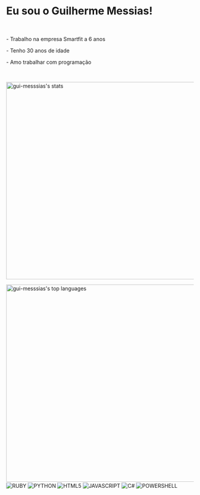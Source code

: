 <h1>Eu sou o Guilherme Messias!</h1>
<br>
<p>- Trabalho na empresa Smartfit a 6 anos</p>
<p>- Tenho 30 anos de idade</p>
<p>- Amo trabalhar com programação</p>
<br>
<p align="left">

<img width="530em" src="https://github-readme-stats.vercel.app/api?username=gui-messsias&show_icons=true&theme=onedark" alt="gui-messsias's stats"/>

<p>
    <img width="530em" src="https://github-readme-stats.vercel.app/api/top-langs/?username=gui-messsias&layout=compact" alt="gui-messsias's top languages"/>
    <br> 
    <img align="center" alt="RUBY" src="https://img.shields.io/badge/Ruby-CC342D?style=for-the-badge&logo=ruby&logoColor=white">
    <img align="center" alt="PYTHON" src="https://img.shields.io/badge/Python-3776AB?style=for-the-badge&logo=python&logoColor=white">
    <img align="center" alt="HTML5" src="https://img.shields.io/badge/HTML5-E34F26?style=for-the-badge&logo=html5&logoColor=white">
    <img align="center" alt="JAVASCRIPT" src="https://img.shields.io/badge/JavaScript-323330?style=for-the-badge&logo=javascript&logoColor=F7DF1E">
    <img align="center" alt="C#" src="https://img.shields.io/badge/C%23-239120?style=for-the-badge&logo=c-sharp&logoColor=white">
    <img align="center" alt="POWERSHELL" src="https://img.shields.io/badge/PowerShell-5391FE?style=for-the-badge&logo=powershell&logoColor=white">
    <img>
</p>



